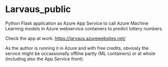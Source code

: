# Larvaus_public
Python Flask application as Azure App Service to call Azure Machine Learning models in Azure webservice containers to predict lottery numbers.

Check the app at work: https://larvaus.azurewebsites.net/

As the author is running it in Azure and with free credits, obviosly the service might be occassionally offline partly (ML containers) or at whole (including also the App Service front).
